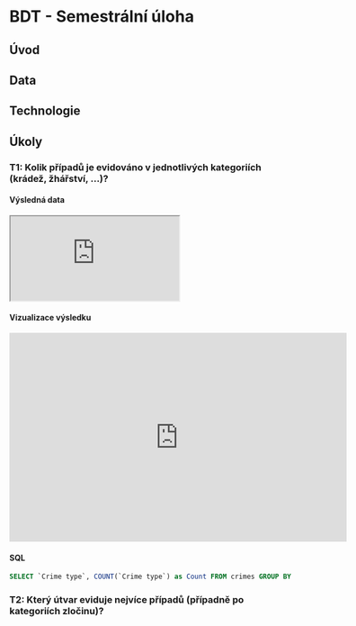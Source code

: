 # BDT - Semestrální úloha

## Úvod

## Data

## Technologie

## Úkoly

### T1: Kolik případů je evidováno v jednotlivých kategoriích (krádež, žhářství, …)?

#### Výsledná data
<iframe src="https://docs.google.com/spreadsheets/d/e/2PACX-1vT8kFoVB6TB8-bQCMInVBvB2l2HuElhyXmWn8kBtQ2BRCGmejcSKpZU_zNOJaqtfrT98rQPWC0tOn7Y/pubhtml?gid=275794259&amp;single=true&amp;widget=true&amp;headers=false&amp;range=A1:B15" >
</iframe>

#### Vizualizace výsledku
<iframe width="600" height="371" seamless frameborder="0" scrolling="no" src="https://docs.google.com/spreadsheets/d/e/2PACX-1vT8kFoVB6TB8-bQCMInVBvB2l2HuElhyXmWn8kBtQ2BRCGmejcSKpZU_zNOJaqtfrT98rQPWC0tOn7Y/pubchart?oid=958727936&amp;format=interactive" >
</iframe>

#### SQL
```SQL
SELECT `Crime type`, COUNT(`Crime type`) as Count FROM crimes GROUP BY `Crime type` ORDER BY Count DESC;
```

### T2: Který útvar eviduje nejvíce případů (případně po kategoriích zločinu)?
